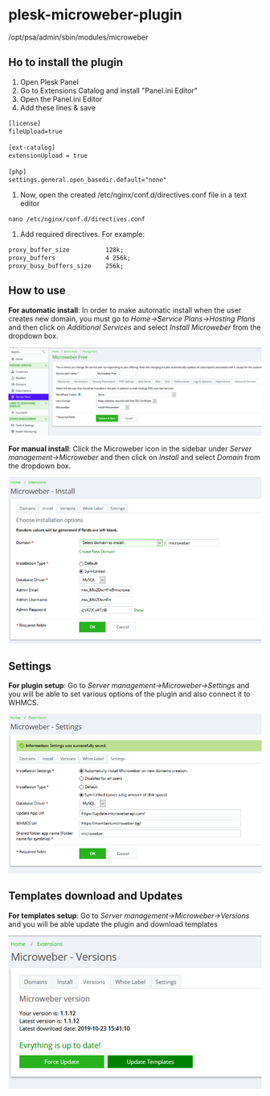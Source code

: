 # plesk-microweber-plugin

/opt/psa/admin/sbin/modules/microweber


## Ho to install the plugin
1. Open Plesk Panel
1. Go to Extensions Catalog and install "Panel.ini Editor"
1. Open the Panel.ini Editor
1. Add these lines & save

```
[license]
fileUpload=true

[ext-catalog] 
extensionUpload = true

[php] 
settings.general.open_basedir.default="none"
```


1. Now, open the created /etc/nginx/conf.d/directives.conf file in a text editor
```
nano /etc/nginx/conf.d/directives.conf
```
1. Add required directives. For example:
```
proxy_buffer_size          128k;
proxy_buffers              4 256k;
proxy_busy_buffers_size    256k;
```

## How to use 


**For automatic install**: In order to make automatic install when the user creates new domain, you must go to *Home->Service Plans->Hosting Plans* and then click on *Additional Services* and select *Install Microweber* from the dropdown box. 
 
![plan.png](assets/plan.png "") 




**For manual install**: Click the Microweber icon in the sidebar under *Server management->Microweber* and then click on *Install* and select *Domain* from the dropdown box. 
 
![plan.png](assets/install.png "") 


## Settings


**For plugin setup**: Go to *Server management->Microweber->Settings* and you will be able to set various options of the plugin and also connect it to WHMCS. 
 
![plan.png](assets/settings.png "") 


## Templates download and Updates 


**For templates setup**: Go to *Server management->Microweber->Versions* and you will be able update the plugin and download templates 
 
![plan.png](assets/versions.png "") 
